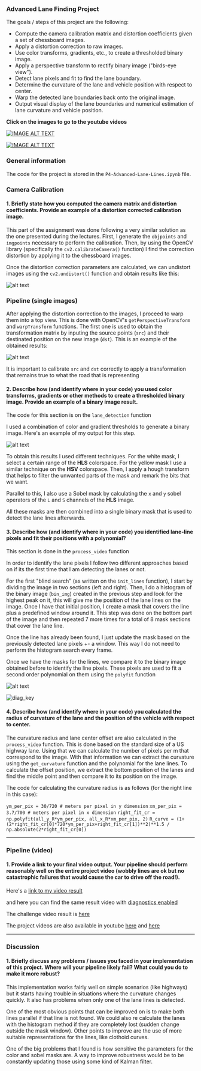 ### **Advanced Lane Finding Project**

The goals / steps of this project are the following:

* Compute the camera calibration matrix and distortion coefficients given a set of chessboard images.
* Apply a distortion correction to raw images.
* Use color transforms, gradients, etc., to create a thresholded binary image.
* Apply a perspective transform to rectify binary image ("birds-eye view").
* Detect lane pixels and fit to find the lane boundary.
* Determine the curvature of the lane and vehicle position with respect to center.
* Warp the detected lane boundaries back onto the original image.
* Output visual display of the lane boundaries and numerical estimation of lane curvature and vehicle position.

[//]: # (Image References)

[cam_cal]: ./assets/cal1.png "Undistorted"
[warped]: ./assets/warped.png "Road Transformed"
[img_pipe]: ./assets/img_pipeline.png "Single img pipeline"
[diag]: ./assets/diag.png "diagnostics image"
[diag_key]: ./assets/diag_key.png "diagnostics image key"
[image6]: ./examples/example_output.jpg "Output"

**Click on the images to go to the youtube videos**

[![IMAGE ALT TEXT](http://img.youtube.com/vi/xpx6G9t4X1o/0.jpg)](https://youtu.be/xpx6G9t4X1o "Project video with diagnostics")


[![IMAGE ALT TEXT](http://img.youtube.com/vi/XuLtg02es1k/0.jpg)](https://youtu.be/XuLtg02es1k "Project video with diagnostics")





### General information
The code for the project is stored in the `P4-Advanced-Lane-Lines.ipynb` file.
### Camera Calibration

#### 1. Briefly state how you computed the camera matrix and distortion coefficients. Provide an example of a distortion corrected calibration image.

This part of the assignment was done following a very similar solution as the one presented during the lectures. First, I generate the `objpoints` and `imgpoints` necessary to perform the calibration. Then, by using the OpenCV library (specifically the `cv2.calibrateCamera()` function) I find the correction distortion by applying it to the chessboard images.

Once the distortion correction parameters are calculated, we can undistort images using the  `cv2.undistort()` function and obtain results like this:

![alt text][cam_cal]

### Pipeline (single images)

After applying the distortion correction to the images, I proceed to warp them into a top view. This is done with OpenCV's `getPerspectiveTransform` and `warpTransform` functions. The first one is used to obtain the transformation matrix by inputing the source points (`src`) and their destinated position on the new image (`dst`). This is an example of the obtained results:

![alt text][warped]

It is important to calibrate `src` and `dst` correctly to apply a transformation that remains true to what the road that is representing

#### 2. Describe how (and identify where in your code) you used color transforms, gradients or other methods to create a thresholded binary image.  Provide an example of a binary image result.

The code for this section is on the `lane_detection` function

I used a combination of color and gradient thresholds to generate a binary image. Here's an example of my output for this step.

![alt text][img_pipe]

To obtain this results I used different techniques. For the white mask, I select a certain range of the **HLS** colorspace. For the yellow mask I use a similar technique on the **HSV** colorspace. Then, I apply a hough transform that helps to filter the unwanted parts of the mask and remark the bits that we want.

Parallel to this, I also use a Sobel mask by calculating the `x` and `y` sobel operators of the `L` and `S` channels of the **HLS** image.

All these masks are then combined into a single binary mask that is used to detect the lane lines afterwards.


#### 3. Describe how (and identify where in your code) you identified lane-line pixels and fit their positions with a polynomial?

This section is done in the `process_video` function

In order to identify the lane pixels I follow two different approaches based on if its the first time that I am detecting the lanes or not.

For the first "blind search" (as written on the `init_lines` function), I start by dividing the image in two sections (left and right). Then, I do a histogram of the binary image (`bin_img`) created in the previous step and look for the highest peak on it, this will give me the position of the lane lines on the image. Once I have that initial position, I create a mask that covers the line plus a predefined window around it. This step was done on the bottom part of the image and then repeated 7 more times for a total of 8 mask sections that cover the lane line.

Once the line has already been found, I just update the mask based on the previously detected lane pixels +- a window. This way I do not need to perform the histogram search every frame.

Once we have the masks for the lines, we compare it to the binary image obtained before to identify the line pixels. These pixels are used to fit a second order polynomial on them using the `polyfit` function


![alt text][diag]


![diag_key]





#### 4. Describe how (and identify where in your code) you calculated the radius of curvature of the lane and the position of the vehicle with respect to center.

The curvature radius and lane center offset are also calculated in the `process_video` function. This is done based on the standard size of a US highway lane. Using that we can calculate the number of pixels per m that correspond to the image. With that information we can extract the curvature using the `get_curvature` function and the polynomial for the lane lines.  To calculate the offset position, we extract the bottom position of the lanes and find the middle point and then compare it to its position on the image.

The code for calculating the curvature radius is as follows (for the right line in this case):

`ym_per_pix = 30/720 # meters per pixel in y dimension`
`xm_per_pix = 3.7/700 # meters per pixel in x dimension`
`right_fit_cr = np.polyfit(all_y_R*ym_per_pix, all_x_R*xm_per_pix, 2)`
`R_curve = (1+(2*right_fit_cr[0]*720*ym_per_pix+right_fit_cr[1])**2)**1.5 / np.absolute(2*right_fit_cr[0])`



---

### Pipeline (video)

#### 1. Provide a link to your final video output.  Your pipeline should perform reasonably well on the entire project video (wobbly lines are ok but no catastrophic failures that would cause the car to drive off the road!).

Here's a [link to my video result](./output/project_video_output.mp4)

and here you can find the same result video with [diagnostics enabled](./output/project_video_output_diag.mp4)

The challenge video result is [here](./output/challenge_video_output.mp4)

The project videos are also available in youtube [here](https://youtu.be/xpx6G9t4X1o) and [here](https://youtu.be/XuLtg02es1k)



---

### Discussion

#### 1. Briefly discuss any problems / issues you faced in your implementation of this project.  Where will your pipeline likely fail?  What could you do to make it more robust?

This implementation works fairly well on simple scenarios (like highways) but it starts having trouble in situations where the curvature changes quickly. It also has problems when only one of the lane lines is detected.

One of the most obvious points that can be improved on is to make both lines parallel if that line is not found. We could also re calculate the lanes with the histogram method if they are completely lost (sudden change outside the mask window). Other points to improve are the use of more suitable representations for the lines, like clothoid curves.

One of the big problems that I found is how sensitive the parameters for the color and sobel masks are. A way to improve robustness would be to be constantly updating those using some kind of Kalman filter.

